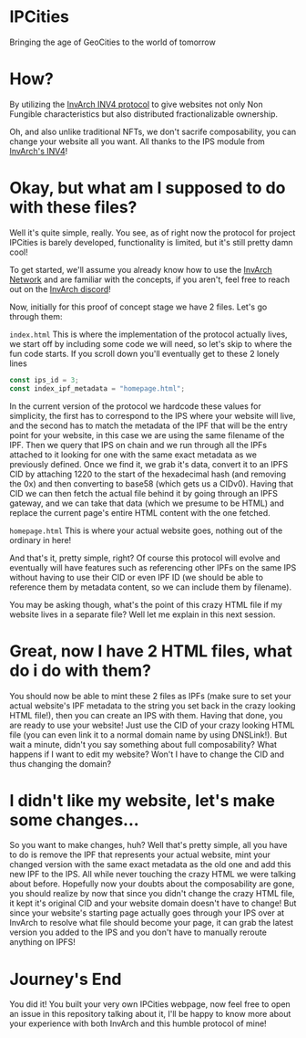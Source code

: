 # IPCities
Bringing the age of GeoCities to the world of tomorrow

# How?
By utilizing the [InvArch INV4 protocol](https://github.com/InvArch/InvArch-Frames) to give websites not only Non Fungible characteristics but also distributed fractionalizable ownership.

Oh, and also unlike traditional NFTs, we don't sacrife composability, you can change your website all you want. All thanks to the IPS module from [InvArch's INV4](https://github.com/InvArch/InvArch-Frames)!

# Okay, but what am I supposed to do with these files?
Well it's quite simple, really. You see, as of right now the protocol for project IPCities is barely developed, functionality is limited, but it's still pretty damn cool!

To get started, we'll assume you already know how to use the [InvArch Network](https://github.com/InvArch/InvArch-Node) and are familiar with the concepts, if you aren't, feel free to reach out on the [InvArch discord](https://discord.gg/invarch)!

Now, initially for this proof of concept stage we have 2 files. Let's go through them:

`index.html`
This is where the implementation of the protocol actually lives, we start off by including some code we will need, so let's skip to where the fun code starts.
If you scroll down you'll eventually get to these 2 lonely lines
```js
const ips_id = 3;
const index_ipf_metadata = "homepage.html";
```
In the current version of the protocol we hardcode these values for simplicity, the first has to correspond to the IPS where your website will live, and the second has to match the metadata of the IPF that will be the entry point for your website, in this case we are using the same filename of the IPF.
Then we query that IPS on chain and we run through all the IPFs attached to it looking for one with the same exact metadata as we previously defined.
Once we find it, we grab it's data, convert it to an IPFS CID by attaching 1220 to the start of the hexadecimal hash (and removing the 0x) and then converting to base58 (which gets us a CIDv0).
Having that CID we can then fetch the actual file behind it by going through an IPFS gateway, and we can take that data (which we presume to be HTML) and replace the current page's entire HTML content with the one fetched.

`homepage.html`
This is where your actual website goes, nothing out of the ordinary in here!

And that's it, pretty simple, right?
Of course this protocol will evolve and eventually will have features such as referencing other IPFs on the same IPS without having to use their CID or even IPF ID (we should be able to reference them by metadata content, so we can include them by filename).

You may be asking though, what's the point of this crazy HTML file if my website lives in a separate file? Well let me explain in this next session.

# Great, now I have 2 HTML files, what do i do with them?
You should now be able to mint these 2 files as IPFs (make sure to set your actual website's IPF metadata to the string you set back in the crazy looking HTML file!), then you can create an IPS with them.
Having that done, you are ready to use your website! Just use the CID of your crazy looking HTML file (you can even link it to a normal domain name by using DNSLink!).
But wait a minute, didn't you say something about full composability? What happens if I want to edit my website? Won't I have to change the CID and thus changing the domain?

# I didn't like my website, let's make some changes...
So you want to make changes, huh? Well that's pretty simple, all you have to do is remove the IPF that represents your actual website, mint your changed version with the same exact metadata as the old one and add this new IPF to the IPS. All while never touching the crazy HTML we were talking about before.
Hopefully now your doubts about the composability are gone, you should realize by now that since you didn't change the crazy HTML file, it kept it's original CID and your website domain doesn't have to change! But since your website's starting page actually goes through your IPS over at InvArch to resolve what file should become your page, it can grab the latest version you added to the IPS and you don't have to manually reroute anything on IPFS!

# Journey's End
You did it! You built your very own IPCities webpage, now feel free to open an issue in this repository talking about it, I'll be happy to know more about your experience with both InvArch and this humble protocol of mine!

